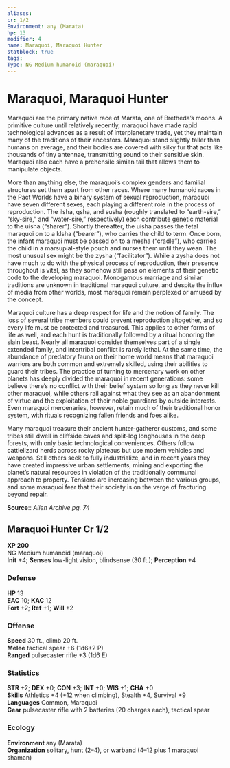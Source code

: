 ```yaml
---
aliases: 
cr: 1/2
Environment: any (Marata)  
hp: 13
modifier: 4
name: Maraquoi, Maraquoi Hunter
statblock: true
tags: 
Type: NG Medium humanoid (maraquoi)  
---
```


# Maraquoi, Maraquoi Hunter

Maraquoi are the primary native race of Marata, one of Bretheda’s moons. A primitive culture until relatively recently, maraquoi have made rapid technological advances as a result of interplanetary trade, yet they maintain many of the traditions of their ancestors. Maraquoi stand slightly taller than humans on average, and their bodies are covered with silky fur that acts like thousands of tiny antennae, transmitting sound to their sensitive skin. Maraquoi also each have a prehensile simian tail that allows them to manipulate objects.

More than anything else, the maraquoi’s complex genders and familial structures set them apart from other races. Where many humanoid races in the Pact Worlds have a binary system of sexual reproduction, maraquoi have seven different sexes, each playing a different role in the process of reproduction. The ilsha, qsha, and susha (roughly translated to “earth-sire,” “sky-sire,” and “water-sire,” respectively) each contribute genetic material to the uisha (“sharer”). Shortly thereafter, the uisha passes the fetal maraquoi on to a klsha (“bearer”), who carries the child to term. Once born, the infant maraquoi must be passed on to a mesha (“cradle”), who carries the child in a marsupial-style pouch and nurses them until they wean. The most unusual sex might be the zysha (“facilitator”). While a zysha does not have much to do with the physical process of reproduction, their presence throughout is vital, as they somehow still pass on elements of their genetic code to the developing maraquoi. Monogamous marriage and similar traditions are unknown in traditional maraquoi culture, and despite the influx of media from other worlds, most maraquoi remain perplexed or amused by the concept.

Maraquoi culture has a deep respect for life and the notion of family. The loss of several tribe members could prevent reproduction altogether, and so every life must be protected and treasured. This applies to other forms of life as well, and each hunt is traditionally followed by a ritual honoring the slain beast. Nearly all maraquoi consider themselves part of a single extended family, and intertribal conflict is rarely lethal. At the same time, the abundance of predatory fauna on their home world means that maraquoi warriors are both common and extremely skilled, using their abilities to guard their tribes. The practice of turning to mercenary work on other planets has deeply divided the maraquoi in recent generations: some believe there’s no conflict with their belief system so long as they never kill other maraquoi, while others rail against what they see as an abandonment of virtue and the exploitation of their noble guardians by outside interests. Even maraquoi mercenaries, however, retain much of their traditional honor system, with rituals recognizing fallen friends and foes alike.

Many maraquoi treasure their ancient hunter-gatherer customs, and some tribes still dwell in cliffside caves and split-log longhouses in the deep forests, with only basic technological conveniences. Others follow cattlelizard herds across rocky plateaus but use modern vehicles and weapons. Still others seek to fully industrialize, and in recent years they have created impressive urban settlements, mining and exporting the planet’s natural resources in violation of the traditionally communal approach to property. Tensions are increasing between the various groups, and some maraquoi fear that their society is on the verge of fracturing beyond repair.

**Source**:: _Alien Archive pg. 74_

## Maraquoi Hunter Cr 1/2

**XP 200**  
NG Medium humanoid (maraquoi)  
**Init** +4; **Senses** low-light vision, blindsense (30 ft.); **Perception** +4  

### Defense

**HP** 13  
**EAC** 10; **KAC** 12  
**Fort** +2; **Ref** +1; **Will** +2  

### Offense

**Speed** 30 ft., climb 20 ft.  
**Melee** tactical spear +6 (1d6+2 P)  
**Ranged** pulsecaster rifle +3 (1d6 E)

### Statistics

**STR** +2; **DEX** +0; **CON** +3; **INT** +0; **WIS** +1; **CHA** +0  
**Skills** Athletics +4 (+12 when climbing), Stealth +4, Survival +9  
**Languages** Common, Maraquoi  
**Gear** pulsecaster rifle with 2 batteries (20 charges each), tactical spear

### Ecology

**Environment** any (Marata)  
**Organization** solitary, hunt (2–4), or warband (4–12 plus 1 maraquoi shaman)
